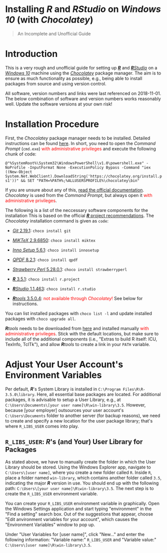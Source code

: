 
Installing ***R*** and ***R****Studio* on *Windows 10* (with *Chocolatey*)
==========================================================================

> An Incomplete and Unofficial Guide

Introduction
============

This is a very rough and unofficial guide for setting up [***R***](https://www.r-project.org/) and [***R****Studio*](https://www.rstudio.com/) on a [*Windows 10*](https://www.microsoft.com/en-us/windows) machine using the [*Chocolatey*](https://chocolatey.org/) package manager. The aim is to ensure as much functionality as possible, e.g., being able to install packages from source and using version control.

All software, version numbers and links were last referenced on 2018-11-01. The below combination of software and version numbers works reasonably well. Update the software versions at your own risk!

Installation Procedure
======================

First, the *Chocolatey* package manager needs to be installed. Detailed instructions can be found [here](https://chocolatey.org/install). In short, you need to open the *Command Prompt* (`cmd.exe`) <span style="color:red">with administrative privileges</span> and execute the following chunk of code:

`@"%SystemRoot%\System32\WindowsPowerShell\v1.0\powershell.exe" -NoProfile -InputFormat None -ExecutionPolicy Bypass -Command "iex ((New-Object System.Net.WebClient).DownloadString('https://chocolatey.org/install.ps1'))" && SET "PATH=%PATH%;%ALLUSERSPROFILE%\chocolatey\bin"`

If you are unsure about any of this, [read the official documentation](https://chocolatey.org/install). *Chocolatey* is used from the *Command Prompt*, but always open it <span style="color:red">with administrative privileges</span>.

The following is a list of the neccessary software components for the installation This is based on the official [***R*** project recommendations](https://cloud.r-project.org/bin/windows/Rtools/Rtools.txt). The *Chocolatey* installation command is given as `code`:

-   [*Git* 2.19.1](https://git-scm.com/): `choco install git`

-   [*MiKTeX* 2.9.6850](https://miktex.org/): `choco install miktex`

-   [*Inno Setup* 5.6.1](http://www.jrsoftware.org/isinfo.php): `choco install innosetup`

-   [*QPDF* 8.2.1](http://qpdf.sourceforge.net/): `choco install qpdf`

-   [*Strawberry Perl* 5.28.0.1](http://strawberryperl.com/): `choco install strawberryperl`

-   [***R*** 3.5.1](https://www.r-project.org/): `choco install r.project`

-   [***R****Studio* 1.1.463](https://www.rstudio.com/): `choco install r.studio`

-   [***R****tools* 3.5.0.4](https://cloud.r-project.org/bin/windows/Rtools/): <span style="color:red">not available through *Chocolatey*!</span> See below for instructions.

You can list installed packages with `choco list -l` and update installed packages with `choco upgrade all`.

***R****tools* needs to be downloaded from [here](https://cloud.r-project.org/bin/windows/Rtools/Rtools35.exe) and installed manually <span style="color:red">with administrative privileges</span>. Stick with the default locations, but make sure to include all of the additional components (i.e., "Extras to build R itself: ICU, TexInfo, TclTk"), and allow ***R****tools* to create a link in your `PATH` variable.

Adjust Your User Account's Environment Variables
================================================

Per default, ***R***'s System Library is installed in `C:\Program Files\R\R-3.5.0\library`. Here, all essential base packages are located. For additional packages, it is advisable to setup a User Library, e.g., at `C:\Users\Documents\[your user name]\R\win-library\3.5`. However, because \[your employer\] outsources your user account's `C:\Users\Documents` folder to another server (for backup reasons), we need to create and specify a new location for the user package library; that's where `R_LIBS_USER` comes into play.

`R_LIBS_USER`: ***R***'s (and Your) User Library for Packages
-------------------------------------------------------------

As stated above, we have to manually create the folder in which the User Library should be stored. Using the Windows Explorer app, navigate to `C:\Users\[user name]`, where you create a new folder called `R`. Inside `R`, place a folder named `win-library`, which contains another folder called `3.5`, indicating the major ***R*** version in use. You should end up with the following path: `C:\Users\[your user name]\R\win-library\3.5`. The next step is to create the `R_LIBS_USER` environment variable.

You can create your `R_LIBS_USER` environment variable in graphically. Open the Windows Settings application and start typing "environment" in the "Find a setting" search box. Out of the suggestions that appear, choose "Edit anvironment variables for your account", which causes the "Environment Variables" window to pop up.

Under "User Variables for \[user name\]", click "New..." and enter the following information: "Variable name:" `R_LIBS_USER` and "Variable value:" `C:\Users\[user name]\R\win-library\3.5`.

